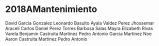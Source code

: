 # 2018AMantenimiento
David Garcia Gonzalez
Leonardo Basulto Ayala
Valdez Perez Jhossemar Araceli 
Carlos Daniel Perez Torres
Barbosa Salas Mayra Elizabeth
Rivas Varela Benjamin
Castruita Martinez Pedro Antonio
Garcia Martinez Noe Aaron
Castruita Martinez Pedro Antonio

